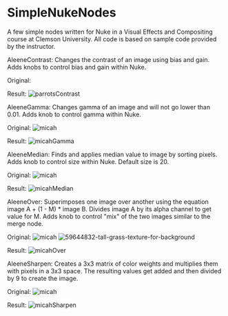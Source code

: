 # SimpleNukeNodes
A few simple nodes written for Nuke in a Visual Effects and Compositing course at Clemson University. All code is based on sample code provided by the instructor.

AleeneContrast:
Changes the contrast of an image using bias and gain. Adds knobs to control bias and gain within Nuke.

Original: <facts-parrots src="https://github.com/aleenend/SimpleNukeNodes/assets/59891824/53ac072d-0878-480a-bcdd-69b85dc62f26" width="100" height="100">

Result: ![parrotsContrast](https://github.com/aleenend/SimpleNukeNodes/assets/59891824/75ece9ba-b4d8-45c0-a85c-d02317f3f44c)


AleeneGamma:
Changes gamma of an image and will not go lower than 0.01. Adds knob to control gamma within Nuke.

Original: ![micah](https://github.com/aleenend/SimpleNukeNodes/assets/59891824/f9bd496c-03c3-4a64-ab3d-ba393e33db62)

Result: ![micahGamma](https://github.com/aleenend/SimpleNukeNodes/assets/59891824/29e3774d-dc2c-482d-8062-71665d5d07ff)


AleeneMedian:
Finds and applies median value to image by sorting pixels. Adds knob to control size within Nuke. Default size is 20.

Original: ![micah](https://github.com/aleenend/SimpleNukeNodes/assets/59891824/4637138f-1b5c-4643-885d-0f421df5e74a)

Result: ![micahMedian](https://github.com/aleenend/SimpleNukeNodes/assets/59891824/fb43bccd-1ebf-494f-8870-2cd2c013cf43)


AleeneOver:
Superimposes one image over another using the equation image A + (1 - M) * image B. Divides image A by its alpha channel to get value for M. Adds knob to control "mix" of the two images similar to the merge node.

Original: ![micah](https://github.com/aleenend/SimpleNukeNodes/assets/59891824/9c5f9311-66fa-4317-a329-ca10c05b56f2) ![59644832-tall-grass-texture-for-background](https://github.com/aleenend/SimpleNukeNodes/assets/59891824/45573124-aad0-4b32-bc96-561d56194cd2)

Result: ![micahOver](https://github.com/aleenend/SimpleNukeNodes/assets/59891824/5c9906c4-2025-4530-afab-d9e86619dbb5)


AleeneSharpen:
Creates a 3x3 matrix of color weights and multiplies them with pixels in a 3x3 space. The resulting values get added and then divided by 9 to create the image.

Original: ![micah](https://github.com/aleenend/SimpleNukeNodes/assets/59891824/6d840fc7-c795-47b3-8917-10e0f99136fa)

Result: ![micahSharpen](https://github.com/aleenend/SimpleNukeNodes/assets/59891824/c855e8d4-f2dd-434c-bc95-eeea4b676eec)

